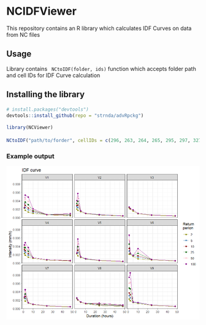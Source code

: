 # NCIDFViewer

This repository contains an R library which calculates IDF Curves on data from NC files

## Usage

Library contains ``` NCtoIDF(folder, ids)``` function which accepts folder path and cell IDs for IDF Curve calculation

## Installing the library

```R
# install.packages("devtools")
devtools::install_github(repo = "strnda/advRpckg")
```

```R
library(NCViewer)

NCtoIDF("path/to/forder", cellIDs = c(296, 263, 264, 265, 295, 297, 327, 328, 329))
```

### Example output

![examplePlot.png](https://github.com/Zarrett/NCIDFViewer/blob/main/pictures/examplePlot.png)
